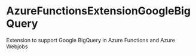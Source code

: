# AzureFunctionsExtensionGoogleBigQuery
Extension to support Google BigQuery in Azure Functions and Azure Webjobs
